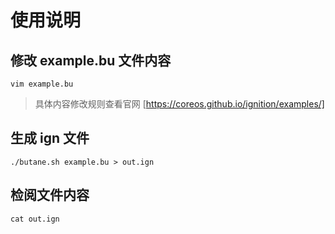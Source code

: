 # 使用说明


## 修改 example.bu 文件内容
```shell
vim example.bu
```
> 具体内容修改规则查看官网 [https://coreos.github.io/ignition/examples/]

## 生成 ign 文件
```shell
./butane.sh example.bu > out.ign
```

## 检阅文件内容
```shell
cat out.ign
```
